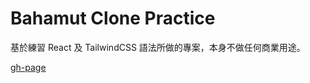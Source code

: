 # Bahamut Clone Practice

基於練習 React 及 TailwindCSS 語法所做的專案，本身不做任何商業用途。

[gh-page](https://easonlin0716.github.io/bahamut-clone-practice/)
